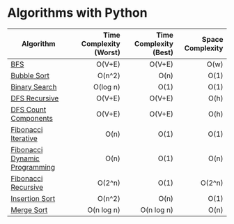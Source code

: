 # Algorithms with Python

| Algorithm        | Time Complexity (Worst)           | Time Complexity (Best)  | Space Complexity |
| ------------- | -------------:| -----:| -----:|
| [BFS](https://github.com/adrianosferreira/python-algorithms/blob/master/bfs.py)      | O(V+E) | O(V+E) | O(w) |
| [Bubble Sort](https://github.com/adrianosferreira/python-algorithms/blob/master/bubble-sort.py)      | O(n^2) | O(n) | O(1) |
| [Binary Search](https://github.com/adrianosferreira/python-algorithms/blob/master/binary-search.py)      | O(log n) | O(1) | O(1) |
| [DFS Recursive](https://github.com/adrianosferreira/python-algorithms/blob/master/dfs.py)      | O(V+E) | O(V+E) | O(h) |
| [DFS Count Components](https://github.com/adrianosferreira/python-algorithms/blob/master/dfs-components.py)      | O(V+E) | O(V+E) | O(h) |
| [Fibonacci Iterative](https://github.com/adrianosferreira/python-algorithms/blob/master/fibonacci.py) | O(n) |    O(1) | O(1) |
| [Fibonacci Dynamic Programming](https://github.com/adrianosferreira/python-algorithms/blob/master/fibonacci.py) | O(n) | O(1) | O(n) |
| [Fibonacci Recursive](https://github.com/adrianosferreira/python-algorithms/blob/master/fibonacci.py) | O(2^n)      |    O(1) | O(2^n) |
| [Insertion Sort](https://github.com/adrianosferreira/python-algorithms/blob/master/insertion-sort.py) | O(n^2) |    O(n) | O(1) |
| [Merge Sort](https://github.com/adrianosferreira/python-algorithms/blob/master/merge-sort.py)      | O(n log n) | O(n log n) | O(n) |